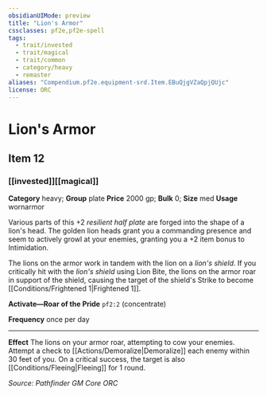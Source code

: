 ```yaml
---
obsidianUIMode: preview
title: "Lion's Armor"
cssclasses: pf2e,pf2e-spell
tags:
  - trait/invested
  - trait/magical
  - trait/common
  - category/heavy
  - remaster
aliases: "Compendium.pf2e.equipment-srd.Item.EBuQjgVZaQpjQUjc"
license: ORC
---
```

# Lion's Armor
## Item 12
### [[invested]][[magical]]

**Category** heavy; **Group** plate
**Price** 2000 gp; 
**Bulk** 0; **Size** med
**Usage** wornarmor

Various parts of this +2 _resilient half plate_ are forged into the shape of a lion's head. The golden lion heads grant you a commanding presence and seem to actively growl at your enemies, granting you a +2 item bonus to Intimidation.

The lions on the armor work in tandem with the lion on a _lion's shield_. If you critically hit with the _lion's shield_ using Lion Bite, the lions on the armor roar in support of the shield, causing the target of the shield's Strike to become [[Conditions/Frightened 1|Frightened 1]].

**Activate—Roar of the Pride** `pf2:2` (concentrate)

**Frequency** once per day

* * *

**Effect** The lions on your armor roar, attempting to cow your enemies. Attempt a check to [[Actions/Demoralize|Demoralize]] each enemy within 30 feet of you. On a critical success, the target is also [[Conditions/Fleeing|Fleeing]] for 1 round.

*Source: Pathfinder GM Core*
*ORC*